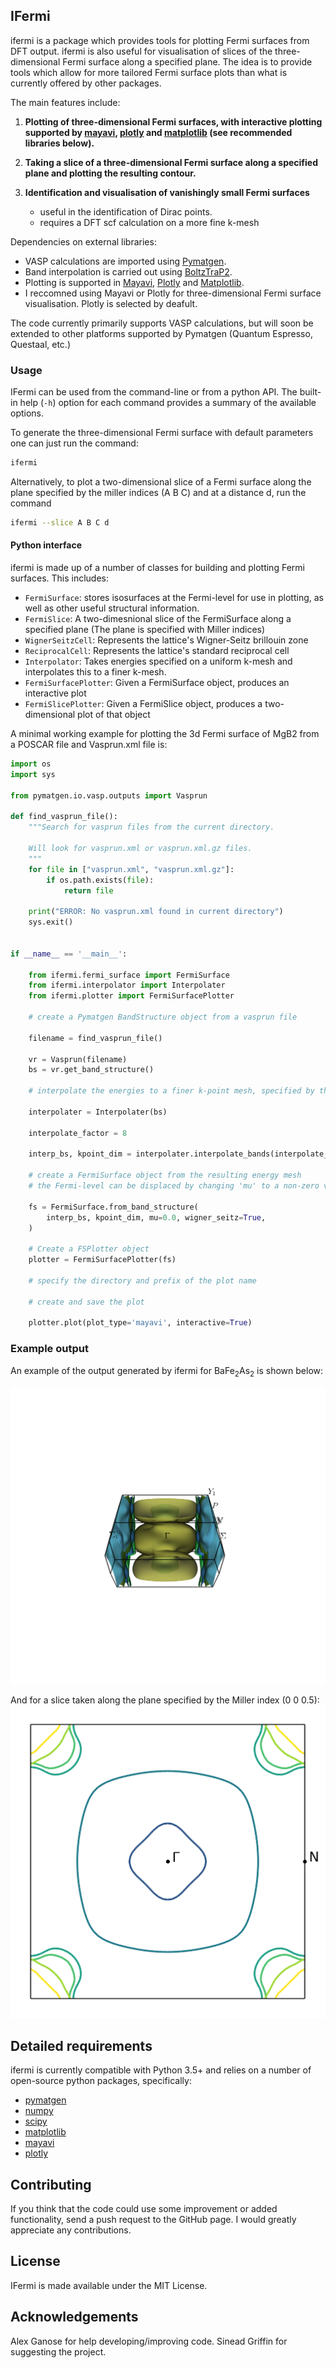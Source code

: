 IFermi
------

ifermi is a package which provides tools for plotting Fermi surfaces
from DFT output. ifermi is also useful for visualisation of slices of
the three-dimensional Fermi surface along a specified plane. The idea 
is to provide tools which allow for more tailored Fermi surface plots
than what is currently offered by other packages.

The main features include:

1. **Plotting of three-dimensional Fermi surfaces, with interactive plotting
   supported by [mayavi](https://docs.enthought.com/mayavi/mayavi/), [plotly](https://plot.ly/) and [matplotlib](https://matplotlib.org) (see recommended 
   libraries below).**

2. **Taking a slice of a three-dimensional Fermi surface along a specified 
   plane and plotting the resulting contour.**

3. **Identification and visualisation of vanishingly small Fermi surfaces**

   - useful in the identification of Dirac points.
   - requires a DFT scf calculation on a more fine k-mesh

Dependencies on external libraries: 

   - VASP calculations are imported using [Pymatgen](https://docs.enthought.com/mayavi/mayavi/).
   - Band interpolation is carried out using [BoltzTraP2]().
   - Plotting is supported in [Mayavi](https://docs.enthought.com/mayavi/mayavi/), [Plotly](https://plot.ly/) and [Matplotlib](https://matplotlib.org).
   - I reccomned using Mayavi or Plotly for three-dimensional
     Fermi surface visualisation. Plotly is selected by deafult. 

The code currently primarily supports VASP calculations, but will 
soon be extended to other platforms supported by Pymatgen 
(Quantum Espresso, Questaal, etc.)

### Usage

IFermi can be used from the command-line or from a python API. The built-in
help (``-h``) option for each command provides a summary of the
available options.

To generate the three-dimensional Fermi surface with default parameters one can 
just run the command:

```bash
ifermi
```

Alternatively, to plot a two-dimensional slice of a Fermi surface along the plane
specified by the miller indices (A B C) and at a distance d, run the command

```bash
ifermi --slice A B C d
```

#### Python interface

ifermi is made up of a number of classes for building and plotting
Fermi surfaces. This includes:

- `FermiSurface`: stores isosurfaces at the Fermi-level for use in plotting,
   as well as other useful structural information. 
- `FermiSlice`: A two-dimesnional slice of the FermiSurface along a specified plane
(The plane is specified with Miller indices)
- `WignerSeitzCell`: Represents the lattice's Wigner-Seitz brillouin zone
- `ReciprocalCell`: Represents the lattice's standard reciprocal cell 
- `Interpolator`: Takes energies specified on a uniform k-mesh and interpolates 
   this to a finer k-mesh.
- `FermiSurfacePlotter`: Given a FermiSurface object, produces an interactive plot   
- `FermiSlicePlotter`: Given a FermiSlice object, produces a two-dimensional plot of that object

A minimal working example for plotting the 3d Fermi surface of MgB2 from a POSCAR
file and Vasprun.xml file is:

```python
import os
import sys

from pymatgen.io.vasp.outputs import Vasprun

def find_vasprun_file():
    """Search for vasprun files from the current directory.

    Will look for vasprun.xml or vasprun.xml.gz files.
    """
    for file in ["vasprun.xml", "vasprun.xml.gz"]:
        if os.path.exists(file):
            return file

    print("ERROR: No vasprun.xml found in current directory")
    sys.exit()


if __name__ == '__main__':

    from ifermi.fermi_surface import FermiSurface
    from ifermi.interpolator import Interpolater
    from ifermi.plotter import FermiSurfacePlotter
    
    # create a Pymatgen BandStructure object from a vasprun file

    filename = find_vasprun_file()

    vr = Vasprun(filename)
    bs = vr.get_band_structure()

    # interpolate the energies to a finer k-point mesh, specified by the interpolate_factor

    interpolater = Interpolater(bs)
    
    interpolate_factor = 8

    interp_bs, kpoint_dim = interpolater.interpolate_bands(interpolate_factor)
    
    # create a FermiSurface object from the resulting energy mesh
    # the Fermi-level can be displaced by changing 'mu' to a non-zero value
    
    fs = FermiSurface.from_band_structure(
        interp_bs, kpoint_dim, mu=0.0, wigner_seitz=True, 
    )

    # Create a FSPlotter object
    plotter = FermiSurfacePlotter(fs)
    
    # specify the directory and prefix of the plot name
    
    # create and save the plot
    
    plotter.plot(plot_type='mayavi', interactive=True)
```

### Example output

An example of the output generated by ifermi for BaFe<sub>2</sub>As<sub>2</sub>
 is shown below:

![BaFe2As2 fermi surface](docs/source/_static/fermi_surface.png)

And for a slice taken along the plane specified by the Miller index (0 0 0.5):
![BaFe2As2 fermi slice](docs/source/_static/fermi_slice.png)

## Detailed requirements

ifermi is currently compatible with Python 3.5+ and relies on a number of
open-source python packages, specifically:

- [pymatgen](http://pymatgen.org)
- [numpy](http://www.numpy.org)
- [scipy](https://www.scipy.org)
- [matplotlib](https://matplotlib.org)
- [mayavi](https://docs.enthought.com/mayavi/mayavi/)
- [plotly](https://plot.ly/)



## Contributing

If you think that the code could use some improvement
or added functionality, send a push request to the GitHub page. 
I would greatly appreciate any contributions.

## License

IFermi is made available under the MIT License.

## Acknowledgements

Alex Ganose for help developing/improving code.
Sinead Griffin for suggesting the project.

